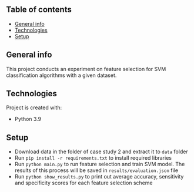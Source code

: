 ## Table of contents
* [General info](#general-info)
* [Technologies](#technologies)
* [Setup](#setup)

## General info
This project conducts an experiment on feature selection for SVM classification algorithms 
with a given dataset.
	
## Technologies
Project is created with:
* Python 3.9
	
## Setup
* Download data in the folder of case study 2 and extract it to ``data`` folder
* Run ``pip install -r requirements.txt`` to install required libraries
* Run ``python main.py`` to run feature selection and train SVM model. The results of this process will be saved in 
``results/evaluation.json`` file 
* Run ``python show_results.py`` to print out average accuracy, sensitivity and specificity scores for each feature 
selection scheme